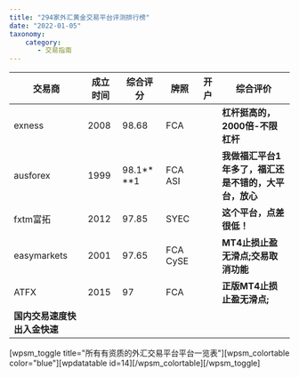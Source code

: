 ```yaml
---
title: "294家外汇黄金交易平台评测排行榜"
date: "2022-01-05"
taxonomy:
    category: 
       - 交易指南
---
```


| ​交易商 | ​成立时间 | 综合评分 | 牌照 | ​开户 | 综合评价 |
| --- | --- | --- | --- | --- | --- |
| exness | 2008 | 98.68 | FCA |  | **杠杆挺高的，2000倍-不限杠杆** |
| ​ausforex | 1999 | 98.1**​**1 | FCA ASI |  | **我做福汇平台1年多了，福汇还是不错的，大平台，放心** |
| fxtm富拓 | 2012 | 97.85 | SYEC |  | **这个平台，点差很低！** |
| easymarkets | 2001 | 97.65 | FCA CySE |  | **MT4止损止盈无滑点;交易取消功能** |
| ATFX | 2015 | 97 | FCA |  | **正版MT4止损止盈无滑点;​**
**国内交易速度快 出入金快速** |

\[wpsm\_toggle title="所有有资质的外汇交易平台平台一览表"\]\[wpsm\_colortable color="blue"\]\[wpdatatable id=14\]\[/wpsm\_colortable\]\[/wpsm\_toggle\]
